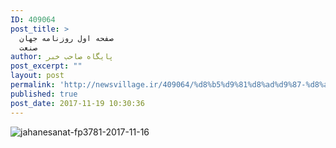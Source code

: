 ```yaml
---
ID: 409064
post_title: >
  صفحه اول روزنامه جهان
  صنعت
author: پایگاه صاحب خبر
post_excerpt: ""
layout: post
permalink: 'http://newsvillage.ir/409064/%d8%b5%d9%81%d8%ad%d9%87-%d8%a7%d9%88%d9%84-%d8%b1%d9%88%d8%b2%d9%86%d8%a7%d9%85%d9%87-%d8%ac%d9%87%d8%a7%d9%86-%d8%b5%d9%86%d8%b9%d8%aa-2/'
published: true
post_date: 2017-11-19 10:30:36
---
```

<img src="http://sahebkhabar.ir/download?f=2017/11/16/4/630996.jpg" alt="jahanesanat-fp3781-2017-11-16">
